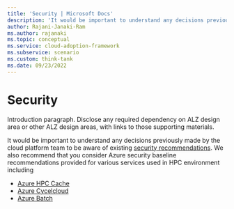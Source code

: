 ```yaml
---
title: 'Security | Microsoft Docs'
description: 'It would be important to understand any decisions previously made by the cloud platform team to be aware of existing security recommendations.'
author: Rajani-Janaki-Ram
ms.author: rajanaki
ms.topic: conceptual
ms.service: cloud-adoption-framework
ms.subservice: scenario
ms.custom: think-tank
ms.date: 09/23/2022
---
```


# Security

Introduction paragraph. Disclose any required dependency on ALZ design area or other ALZ design areas, with links to those supporting materials.

It would be important to understand any decisions previously made by the cloud platform team to be aware of existing [security recommendations](/azure/cloud-adoption-framework/ready/landing-zone/design-area/security).
We also recommend that you consider Azure security baseline recommendations provided for various services used in HPC environment including
 - [Azure HPC Cache](/security/benchmark/azure/baselines/hpc-cache-security-baseline)
 - [Azure Cycelcloud](/azure/cyclecloud/concepts/security-best-practices?view=cyclecloud-8)
 - [Azure Batch](/azure/batch/security-controls-policy)
